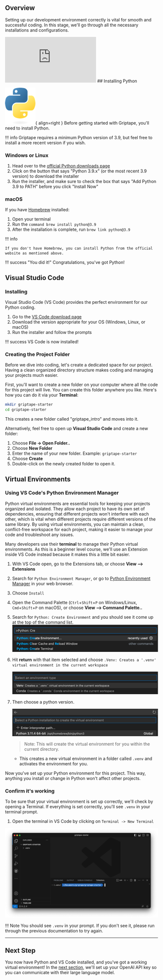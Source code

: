 ## Overview

Setting up our development environment correctly is vital for smooth and successful coding. In this stage, we'll go through all the necessary installations and configurations.

<iframe src="https://www.youtube.com/embed/saFi2Hztb4o" title="YouTube video player" frameborder="0" allow="accelerometer; autoplay; clipboard-write; encrypted-media; gyroscope; picture-in-picture; web-share" allowfullscreen></iframe>
## Installing Python

![python logo](assets/img/python.png){ align=right } Before getting started with Griptape, you'll need to install Python.

!!! info
    Griptape requires a minimum Python version of 3.9, but feel free to install a more recent version if you wish. 

### Windows or Linux

1. Head over to the [official Python downloads page](https://www.python.org/downloads/)
2. Click on the button that says "Python 3.9.x" (or the most recent 3.9 version) to download the installer
3. Run the installer, and make sure to check the box that says "Add Python 3.9 to PATH" before you click "Install Now"

### macOS

If you have [Homebrew](https://brew.sh) installed:

1. Open your terminal
2. Run the `command brew install python@3.9`
3. After the installation is complete, run `brew link python@3.9`

!!! info

    If you don't have Homebrew, you can install Python from the official website as mentioned above.
 

!!! success "You did it!"
    Congratulations, you've got Python!

## Visual Studio Code
### Installing 

Visual Studio Code (VS Code) provides the perfect environment for our Python coding.

1. Go to the [VS Code download page](https://code.visualstudio.com/Download)
2. Download the version appropriate for your OS (Windows, Linux, or macOS)
3. Run the installer and follow the prompts

!!! success
    VS Code is now installed!

### Creating the Project Folder
Before we dive into coding, let's create a dedicated space for our project. Having a clean organized directory structure makes coding and managing your projects much easier.

First, you'll want to create a new folder on your computer where all the code for this project will live. You can create this folder anywhere you like. Here's how you can do it via your **Terminal**:

```bash
mkdir griptape-starter
cd griptape-starter
```

This creates a new folder called "griptape_intro" and moves into it.

Alternatively, feel free to open up **Visual Studio Code** and create a new folder:
1. Choose **File -> Open Folder..**
1. Choose **New Folder**
1. Enter the name of your new folder. Example: `griptape-starter`
1. Choose **Create**
1. Double-click on the newly created folder to open it.

## Virtual Environments 
### Using VS Code's Python Environment Manager

Python virtual environments are essential tools for keeping your projects organized and isolated. They allow each project to have its own set of dependencies, ensuring that different projects won't interfere with each other, which is vital when different projects require different versions of the same library. By using virtual environments, you can maintain a clean, conflict-free workspace for each project, making it easier to manage your code and troubleshoot any issues.

Many developers use their **terminal** to manage their Python virtual environments. As this is a beginner level course, we'll use an Extension inside VS Code instead because it makes this a little bit easier.

1. With VS Code open, go to the Extensions tab, or choose **View --> Extensions**
3. Search for `Python Environment Manager`, or go to [Python Environment Manager](https://marketplace.visualstudio.com/items?itemName=donjayamanne.python-environment-manager) in your web browser.
4. Choose `Install`
5. Open the Command Palette (`Ctrl`+`Shift`+`P` on Windows/Linux, `Cmd`+`Shift`+`P` on macOS), or choose **View --> Command Palette..**
2. Search for `Python: Create Environment` and you should see it come up at the top of the command list.
    ![Alt text](assets/img/01_python_create_environment.png)

3. Hit **return** with that item selected and choose `.Venv: Creates a '.venv' virtual environment in the current workspace`

    ![Alt text](assets/img/01_venv.png)

4. Then choose a python version.

    ![Alt text](assets/img/01_picking_python.png)

    > Note: This will create the virtual environment for you within the current directory. 

    * This creates a new virtual environment in a folder called `.venv` and activates the environment for you.


Now you've set up your Python environment for this project. This way, anything you install or change in Python won't affect other projects.

### Confirm it's working

To be sure that your virtual environment is set up correctly, we'll check by opening a Terminal. If everything is set correctly, you'll see `.venv` in your terminal prompt.

1. Open the terminal in VS Code by clicking on `Terminal -> New Terminal`

![Alt text](assets/img/01_griptape-starter-terminal.png)

!!! Note
    You should see `.venv` in your prompt. If you don't see it, please run through the previous documentation to try again. 

----
## Next Step

You now have Python and VS Code installed, and you've got a working virtual environment! In the [next section](02_openai.md), we'll set up your OpenAI API key so you can communicate with their large language model. 